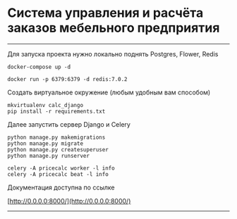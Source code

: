 # Система управления и расчёта заказов мебельного предприятия
***
Для запуска проекта нужно локально поднять Postgres, Flower, Redis

`docker-compose up -d`
```
docker run -p 6379:6379 -d redis:7.0.2
```
Создать виртуальное окружение (любым удобным вам способом)
```
mkvirtualenv calc_django
pip install -r requirements.txt
```
Далее запустить сервер Django и Celery
```
python manage.py makemigrations
python manage.py migrate
python manage.py createsuperuser
python manage.py runserver

celery -A pricecalc worker -l info
celery -A pricecalc beat -l info
```
Документация доступна по ссылке

[http://0.0.0.0:8000/](http://0.0.0.0:8000/)

***
